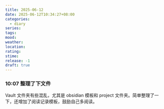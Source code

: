 ```yaml
---
title: 2025-06-12
date: 2025-06-12T10:34:27+08:00
categories:
  - diary
series: 
tags: 
mood: 
weather: 
location: 
rating: 
stime: 
release: -1
draft: true
---
```

### 10:07 整理了下文件

Vault 文件夹有些混乱，尤其是 obsidian 模板和 project 文件夹。简单整理了一下，还增加了阅读记录模板，鼓励自己多阅读。

